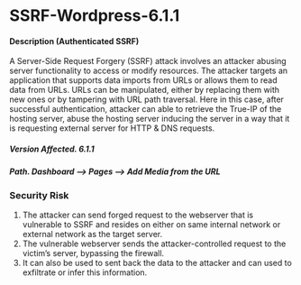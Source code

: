 # SSRF-Wordpress-6.1.1
#### Description (Authenticated SSRF)
A Server-Side Request Forgery (SSRF) attack involves an attacker abusing server functionality to access or modify resources. The attacker targets an application that supports data imports from URLs or allows them to read data from URLs. URLs can be manipulated, either by replacing them with new ones or by tampering with URL path traversal. Here in this case, after successful authentication, attacker can able to retrieve the True-IP of the hosting server, abuse the hosting server inducing the server in a way that it is requesting external server for HTTP & DNS requests. 
##### Version Affected. 6.1.1
##### Path. Dashboard --> Pages --> Add Media from the URL

### Security Risk
1.	The attacker can send forged request to the webserver that is vulnerable to SSRF and resides on either on same internal network or external network as the target server.
2.	The vulnerable webserver sends the attacker-controlled request to the victim’s server, bypassing the firewall.
3.	It can also be used to sent back the data to the attacker and can used to exfiltrate or infer this information.
